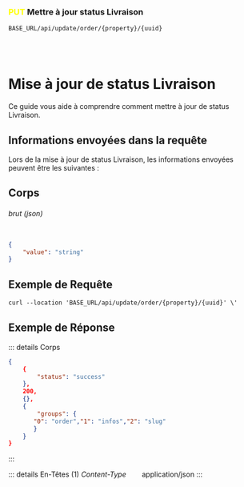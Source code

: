 ### <span style="color:yellow">PUT</span> Mettre à jour status Livraison

````
BASE_URL/api/update/order/{property}/{uuid}
````

<br/> <br/> 

# Mise à jour de status Livraison
Ce guide vous aide à comprendre comment mettre à jour de status Livraison.


## Informations envoyées dans la requête

Lors de la mise à jour de status Livraison, les informations envoyées peuvent être les suivantes :

## Corps

###### brut (json)


```json

{
    "value": "string"
}
```

## Exemple de Requête

```txt
curl --location 'BASE_URL/api/update/order/{property}/{uuid}' \'

```


## Exemple de Réponse

::: details Corps  

```json
{
    {
        "status": "success"
    },
    200,
    {},
    {
        "groups": {
       "0": "order","1": "infos","2": "slug"
       }
    }
}
```
:::


::: details En-Têtes (1)
 *Content-Type*    &nbsp;&nbsp;&nbsp;&nbsp;&nbsp;&nbsp;     application/json
:::
